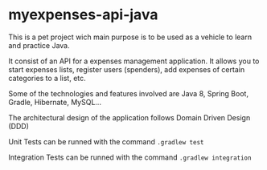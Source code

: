 # myexpenses-api-java

This is a pet project wich main purpose is to be used as a vehicle to learn and practice Java.

It consist of an API for a expenses management application. It allows you to start expenses lists, register users (spenders), add expenses of certain categories to a list, etc.

Some of the technologies and features involved are Java 8, Spring Boot, Gradle, Hibernate, MySQL... 

The architectural design of the application follows Domain Driven Design (DDD)

Unit Tests can be runned with the command `.gradlew test`

Integration Tests can be runned with the command `.gradlew integration`
